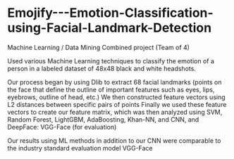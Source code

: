 # Emojify---Emotion-Classification-using-Facial-Landmark-Detection

Machine Learning / Data Mining Combined project
(Team of 4)

Used various Machine Learning techniques to classify the emotion of a person in a labeled dataset of 48x48 black and white headshots.

Our process began by using Dlib to extract 68 facial landmarks (points on the face that define the outline of important features such as eyes, lips, eyebrows, outline of head, etc.)
We then constructed feature vectors using L2 distances between specific pairs of points
Finally we used these feature vectors to create our feature matrix, which was then analyzed using SVM, Random Forest, LightGBM, AdaBoosting, Khan-NN, and CNN, and DeepFace: VGG-Face (for evaluation)

Our results using ML methods in addition to our CNN were comparable to the industry standard evaluation model VGG-Face
